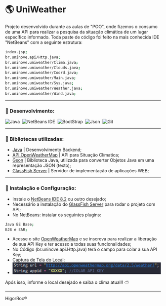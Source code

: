 # :earth_americas: UniWeather

Projeto desenvolvido durante as aulas de "POO", onde fizemos o consumo de uma API para realizar a pesquisa da situação climática de um lugar específico informado. Toda paste de código foi feito na mais conhecida IDE "NetBeans" com a seguinte estrutura: 
```sh
index.jsp;
br.uninove.api/Http.java;
br.uninove.uniweather/Clima.java;
br.uninove.uniweather/Clouds.java;
br.uninove.uniweather/Coord.java;
br.uninove.uniweather/Main.java;
br.uninove.uniweather/Sys.java;
br.uninove.uniweather/Weather.java;
br.uninove.uniweather/Wind.java;
```

---

### :link: Desenvolvimento: 
![Java](https://img.shields.io/badge/-Java-05122A?&logo=Java&logoColor=FFFFFF)&nbsp;
![NetBeans IDE](https://img.shields.io/badge/-NetBeans%20IDE-05122A?&logo=Apache%20NetBeans%20IDE&logoColor=FFFFFF)&nbsp; 
![BootStrap](https://img.shields.io/badge/-BootStrap-05122A?&logo=BootStrap&logoColor=FFFFFF)&nbsp;
![Json](https://img.shields.io/badge/-Json-05122A?&logo=Json&logoColor=FFFFFF)&nbsp;
![Git](https://img.shields.io/badge/-Git-05122A?&logo=git&logoColor=FFFFFF)&nbsp;

---

### :link: Bibliotecas utilizadas:
- [Java](https://www.java.com/pt-BR/) | Desenvolvimento Backend;
- [API OpenWeatherMap](https://openweathermap.org/) | API para Situação Clímatica;
- [Gson](https://github.com/google/gson) | Biblioteca Java, utilizada para converter Objetos Java em uma representação JSON (texto);
- [GlassFish Server](https://javaee.github.io/glassfish/download) | Servidor de implementação de aplicações WEB;

---

### :link: Instalação e Configuração:
- Instale o [NetBeans IDE 8.2](https://www.oracle.com/technetwork/java/javase/downloads/jdk-netbeans-jsp-3413139-esa.html) ou outro desejado;
- Necessário a instalação do [GlassFish Server](https://javaee.github.io/glassfish/download) para rodar o projeto com API;
- No NetBeans: instalar os seguintes plugins:
```sh
Java EE Base;
EJB e EAR;
```
- Acesse o site [OpenWeatherMap](https://openweathermap.org/) e se inscreva para realizar a liberação de sua API Key e ter acesso a todas suas funcionalidades;
- No Código (br.uninove.api.Http.java) terá o campo para colar a sua API Key;
- Captura de Tela do Local:
- <img src="https://github.com/HigorRoc/UniWeather/blob/master/apiKey.png">


Após isso, informe o local desejado e saiba o clima atual!! :partly_sunny:

---

HigorRoc® 
